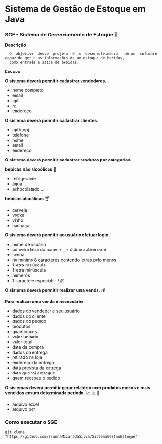 # Sistema de Gestão de Estoque em Java

### SGE - Sistema de Gerenciamento de Estoque :beers:


**Descrição**

      O  objetivo  deste  projeto  é  o  desenvolvimento   de um  software  capaz de gerir as informações de um estoque de bebidas, 
      como entrada e saída de bebidas.


**Escopo**

**O sistema deverá permitir cadastrar vendedores.**
* nome completo
* email
* cpf
* rg
* endereço

**O sistema deverá permitir cadastrar clientes.**
* cpf/cnpj
* telefone
* nome
* email
* endereço

**O sistema deverá permitir cadastrar produtos por categorias.**

**bebidas não alcoólicas** :baby_bottle:

* refrigerante
*  água
*  achocolatado …

**bebidas alcoólicas** :cocktail:

*  cerveja
*  vodka
*  vinho
*  cachaça

**O sistema deverá permitir ao usuário efetuar login.**

*  nome de usuário
*  primeira letra do nome + _ + último sobrenome
*  senha
*  no mínimo 8 caracteres contendo letras pelo menos
*  1 letra maiúscula
*  1 letra minúscula
*  números
*  1 caractere especial: - ! @

**O sistema deverá permitir realizar uma venda.** :moneybag:

**Para realizar uma venda é necessário:**

*  dados do vendedor e seu usuário
*  dados do cliente
*  dados do pedido
*  produtos
*  quantidades
* valor unitário
*  valor total
*  data da compra
*  dados da entrega
*  retirado na loja
*  endereço da entrega
*  data prevista da entrega
*  data que foi entregue
*  quem recebeu o pedido
  
**O sistemas deverá permitir gerar relatório com produtos menos e mais vendidos em um determinado período.** :chart_with_upwards_trend: :bar_chart: :date:

* arquivo excel
* arquivo pdf

### Como executar o SGE

```
git clone "https://github.com/BrunnaMaiaradaSilva/SistemaGestaoEstoque"
```

